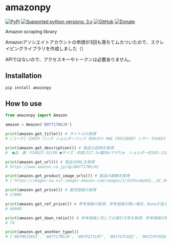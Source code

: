 # amazonpy

[![PyPi](https://img.shields.io/pypi/v/amazonpy.svg)](https://pypi.org/project/amazonpy)
[![Supported python versions: 3.x](https://img.shields.io/badge/python-3.x-green.svg "Supported python versions: 3.x")](https://www.python.org/downloads/)
[![GitHub](https://img.shields.io/github/license/nanato12/amazonpy)](https://img.shields.io/github/license/nanato12/amazonpy)
[![Donate](https://img.shields.io/badge/Donate-PayPal-green.svg?logo=paypal&style=flat-square)](https://paypal.me/bluesquarejb/100)

Amazon scraping library

Amazonアソシエイトアカウントの申請が3回も落ちてムカついたので、スクレイピングライブラリを作成しました（）

APIではないので、アクセスキーやトークンは必要ありません。

## Installation

```bash
pip install amazonpy
```

## How to use

```python
from amazonpy import Amazon

amazon = Amazon('B07T17NSJH')

print(amazon.get_title()) # タイトルの取得
# [コーチ] COACH バッグ ショルダーバッグ 斜めがけ MAE CROSSBODY レザー F34823 アウトレット [並行輸入品]

print(amazon.get_description()) # 製品の説明を取得
#  ■品　番：F34823 SV/XR ■サイズ：約高さ27.5x幅30xマチ7cm　ショルダー約103-119cm(3cm間隔で7段階調節可)　 ■重　さ：約600g ■仕　様：開閉 ：ファスナー式　内側 ：ホックポケット1　外側 ：ファスナーポケット1 ■素　材：レザー ■カラー：Carnation 金具シルバー ■付　属：箱なし、保存袋なし ■画像のお財布はサンプルにつき、付属しておりません。

print(amazon.get_url()) # 製品のURLを取得
# https://www.amazon.co.jp/dp/B07T17NSJH/

print(amazon.get_product_image_urls()) # 製品の画像を取得
# ['https://images-na.ssl-images-amazon.com/images/I/41VXva6p65L._AC_AC_.jpg', 'https://images-na.ssl-images-amazon.com/images/I/41eyyUG0IEL._AC_AC_.jpg', 'https://images-na.ssl-images-amazon.com/images/I/41pavjZNA5L._AC_AC_.jpg', 'https://images-na.ssl-images-amazon.com/images/I/31EM6kp5xrL._AC_AC_.jpg']

print(amazon.get_price()) # 販売価格の取得
# 17800

print(amazon.get_ref_price()) # 参考価格の取得、参考価格が無い場合、Noneが返る
# 68040

print(amazon.get_down_ratio()) # 参考価格に対しての値引き率を取得、参考価格が無い場合、0が返る
# 74

print(amazon.get_another_type())
# ['B07MDJ5KG3', 'B07T17NSJH', 'B07PZJYLM7', 'B07Y57C6QZ', 'B07ZYFV9ZW', 'B07PZKPS68', 'B07Y4ZGWC9']
```
